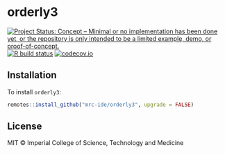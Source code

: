 # orderly3

<!-- badges: start -->
[![Project Status: Concept – Minimal or no implementation has been done yet, or the repository is only intended to be a limited example, demo, or proof-of-concept.](https://www.repostatus.org/badges/latest/concept.svg)](https://www.repostatus.org/#concept)
[![R build status](https://github.com/mrc-ide/orderly3/workflows/R-CMD-check/badge.svg)](https://github.com/mrc-ide/orderly3/actions)
[![codecov.io](https://codecov.io/github/mrc-ide/orderly3/coverage.svg?branch=main)](https://codecov.io/github/mrc-ide/orderly3?branch=main)
<!-- badges: end -->

## Installation

To install `orderly3`:

```r
remotes::install_github("mrc-ide/orderly3", upgrade = FALSE)
```

## License

MIT © Imperial College of Science, Technology and Medicine
